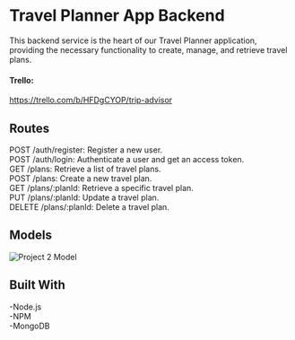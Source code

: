 
# Travel Planner App Backend
This backend service is the heart of our Travel Planner application, providing the necessary functionality to create, manage, and retrieve travel plans.

#### Trello: 
https://trello.com/b/HFDgCYOP/trip-advisor

## Routes
POST /auth/register: Register a new user.<br>
POST /auth/login: Authenticate a user and get an access token.<br>
GET /plans: Retrieve a list of travel plans.<br>
POST /plans: Create a new travel plan.<br>
GET /plans/:planId: Retrieve a specific travel plan.<br>
PUT /plans/:planId: Update a travel plan.<br>
DELETE /plans/:planId: Delete a travel plan.<br>

## Models
![**Project 2 Model**](images/Models.png)

## Built With
-Node.js<br>
-NPM<br>
-MongoDB